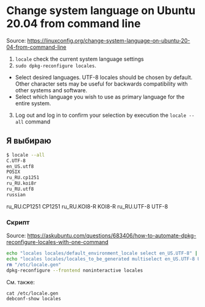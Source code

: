# Change system language on Ubuntu 20.04 from command line

Source: https://linuxconfig.org/change-system-language-on-ubuntu-20-04-from-command-line

1. `locale` check the current system language settings
2. `sudo dpkg-reconfigure locales`. 
- Select desired languages. UTF-8 locales should be chosen by default. Other character sets may be useful for backwards compatibility with other systems and software.
- Select which language you wish to use as primary language for the entire system.
3. Log out and log in to confirm your selection by execution the `locale --all` command

## Я выбираю

```sh
$ locale --all
C.UTF-8
en_US.utf8
POSIX
ru_RU.cp1251
ru_RU.koi8r
ru_RU.utf8
russian
```

ru_RU.CP1251 CP1251
ru_RU.KOI8-R KOI8-R
ru_RU.UTF-8 UTF-8

### Скрипт

Source: https://askubuntu.com/questions/683406/how-to-automate-dpkg-reconfigure-locales-with-one-command

```bash
echo "locales locales/default_environment_locale select en_US.UTF-8" | debconf-set-selections
echo "locales locales/locales_to_be_generated multiselect en_US.UTF-8 UTF-8, ru_RU.UTF-8 UTF-8, ru_RU.CP1251 CP1251, ru_RU.KOI8-R KOI8-R" | debconf-set-selections
rm "/etc/locale.gen"
dpkg-reconfigure --frontend noninteractive locales
```

См. также:

    cat /etc/locale.gen
    debconf-show locales